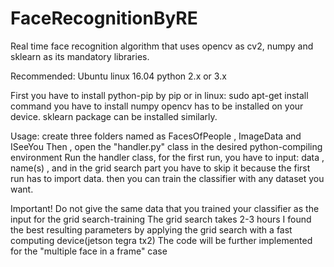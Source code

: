 # FaceRecognitionByRE
Real time face recognition algorithm that uses opencv as cv2, numpy and sklearn as its mandatory libraries.

Recommended:
Ubuntu linux 16.04
python 2.x or 3.x

First you have to install python-pip
by pip or in linux: sudo apt-get install command you have to install numpy
opencv has to be installed on your device.
sklearn package can be installed similarly.

Usage:
create three folders named as FacesOfPeople , ImageData and ISeeYou
Then , open the "handler.py" class in the desired python-compiling environment
Run the handler class, for the first run, you have to input: data , name(s) , and in the 
grid search part you have to skip it because the first run has to import data. then you can train the classifier
with any dataset you want.

Important!
Do not give the same data that you trained your classifier as the input for the grid search-training 
The grid search takes 2-3 hours
I found the best resulting parameters by applying the grid search with a fast computing device(jetson tegra tx2)
The code will be further implemented for the "multiple face in a frame" case
